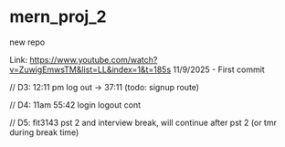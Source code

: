 # mern_proj_2
new repo

Link: https://www.youtube.com/watch?v=ZuwigEmwsTM&list=LL&index=1&t=185s 
11/9/2025 - First commit

// D3: 12:11 pm log out -> 37:11 (todo: signup route)

// D4: 11am
55:42 login logout cont

// D5: fit3143 pst 2 and interview break, will continue after pst 2 (or tmr during break time)